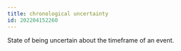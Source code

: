 ```yaml
---
title: chronological uncertainty
id: 202204152260
---
```


State of being uncertain about the timeframe of an event.
